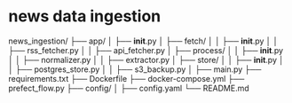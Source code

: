 # news data ingestion

news_ingestion/
├── app/
│   ├── __init__.py
│   ├── fetch/
│   │   ├── __init__.py
│   │   ├── rss_fetcher.py
│   │   ├── api_fetcher.py
│   ├── process/
│   │   ├── __init__.py
│   │   ├── normalizer.py
│   │   ├── extractor.py
│   ├── store/
│   │   ├── __init__.py
│   │   ├── postgres_store.py
│   │   ├── s3_backup.py
│   ├── main.py
├── requirements.txt
├── Dockerfile
├── docker-compose.yml
├── prefect_flow.py
├── config/
│   ├── config.yaml
└── README.md

